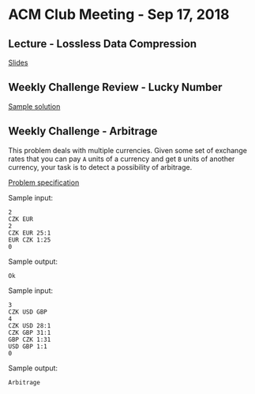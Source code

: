 ACM Club Meeting - Sep 17, 2018
===

Lecture - Lossless Data Compression
---

[Slides](Lossless-Data-Compression.pdf)

Weekly Challenge Review - Lucky Number
---

[Sample solution](Lucky-Number.c)

Weekly Challenge - Arbitrage
---

This problem deals with multiple currencies. Given some set of exchange rates that you can pay `A` units of a currency and get `B` units of another currency, your task is to detect a possibility of arbitrage.

[Problem specification](https://open.kattis.com/problems/arbitrage)

Sample input:

```
2
CZK EUR
2
CZK EUR 25:1
EUR CZK 1:25
0
```

Sample output:

```
Ok
```

Sample input:

```
3
CZK USD GBP
4
CZK USD 28:1
CZK GBP 31:1
GBP CZK 1:31
USD GBP 1:1
0
```

Sample output:

```
Arbitrage
```
